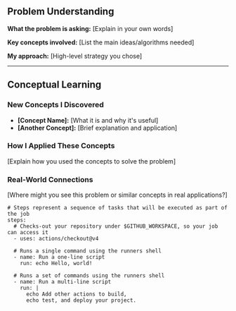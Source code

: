 ## Problem Understanding
**What the problem is asking:** [Explain in your own words]

**Key concepts involved:** [List the main ideas/algorithms needed]

**My approach:** [High-level strategy you chose]

---

##  Conceptual Learning

### **New Concepts I Discovered**
- **[Concept Name]:** [What it is and why it's useful]
- **[Another Concept]:** [Brief explanation and application]

### **How I Applied These Concepts**
[Explain how you used the concepts to solve the problem]

### **Real-World Connections**
[Where might you see this problem or similar concepts in real applications?]




    # Steps represent a sequence of tasks that will be executed as part of the job
    steps:
      # Checks-out your repository under $GITHUB_WORKSPACE, so your job can access it
      - uses: actions/checkout@v4

      # Runs a single command using the runners shell
      - name: Run a one-line script
        run: echo Hello, world!

      # Runs a set of commands using the runners shell
      - name: Run a multi-line script
        run: |
          echo Add other actions to build,
          echo test, and deploy your project.
